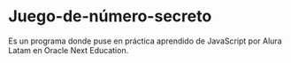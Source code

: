 # Juego-de-número-secreto
Es un programa donde puse en práctica aprendido de JavaScript por Alura Latam en Oracle Next Education.
